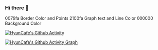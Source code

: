 ### Hi there 👋

<!--
**HyunCafe/HyunCafe** is a ✨ _special_ ✨ repository because its `README.md` (this file) appears on your GitHub profile.

Here are some ideas to get you started:

- 🔭 I’m currently working on ...
- 🌱 I’m currently learning ...
- 👯 I’m looking to collaborate on ...
- 🤔 I’m looking for help with ...
- 💬 Ask me about ...
- 📫 How to reach me: ...
- 😄 Pronouns: ...
- ⚡ Fun fact: ...
-->

0079fa Border Color and Points
2100fa Graph text and Line Color
000000 Background Color


[![HyunCafe's Github Activity](https://github-readme-stats.vercel.app/api?username=HyunCafe&show_icons=true&title_color=2100fa&text_color=2100fa&iconcolor=0079fa&border_color=0079fa&bg_color=000000&include_all_commits=true)](https://github.com/anuraghazra/github-readme-stats)

[![HyunCafe's Github Activity Graph](https://github-readme-activity-graph.cyclic.app/graph?username=HyunCafe&custom_title=HyunCafe's%20GitHub%20Activity$20Graph&bg_color=000000&color=2100fa&line=2100fa&point=0079fa&area=true&hide_border=true)](https://github.com/ashutosh00710/github-readme-activity-graph)
